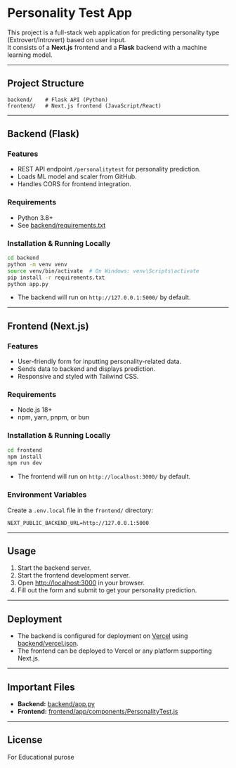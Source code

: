 # Personality Test App

This project is a full-stack web application for predicting personality type (Extrovert/Introvert) based on user input.  
It consists of a **Next.js** frontend and a **Flask** backend with a machine learning model.

---

## Project Structure

```
backend/    # Flask API (Python)
frontend/   # Next.js frontend (JavaScript/React)
```

---

## Backend (Flask)

### Features

- REST API endpoint `/personalitytest` for personality prediction.
- Loads ML model and scaler from GitHub.
- Handles CORS for frontend integration.

### Requirements

- Python 3.8+
- See [backend/requirements.txt](../backend/requirements.txt)

### Installation & Running Locally

```sh
cd backend
python -m venv venv
source venv/bin/activate  # On Windows: venv\Scripts\activate
pip install -r requirements.txt
python app.py
```

- The backend will run on `http://127.0.0.1:5000/` by default.

---

## Frontend (Next.js)

### Features

- User-friendly form for inputting personality-related data.
- Sends data to backend and displays prediction.
- Responsive and styled with Tailwind CSS.

### Requirements

- Node.js 18+
- npm, yarn, pnpm, or bun

### Installation & Running Locally

```sh
cd frontend
npm install
npm run dev
```

- The frontend will run on `http://localhost:3000/` by default.

### Environment Variables

Create a `.env.local` file in the `frontend/` directory:

```
NEXT_PUBLIC_BACKEND_URL=http://127.0.0.1:5000
```

---

## Usage

1. Start the backend server.
2. Start the frontend development server.
3. Open [http://localhost:3000](http://localhost:3000) in your browser.
4. Fill out the form and submit to get your personality prediction.

---

## Deployment

- The backend is configured for deployment on [Vercel](https://vercel.com/) using [backend/vercel.json](../backend/vercel.json).
- The frontend can be deployed to Vercel or any platform supporting Next.js.

---

## Important Files

- **Backend:** [backend/app.py](../backend/app.py)
- **Frontend:** [frontend/app/components/PersonalityTest.js](app/components/PersonalityTest.js)

---

## License
 For Educational purose 